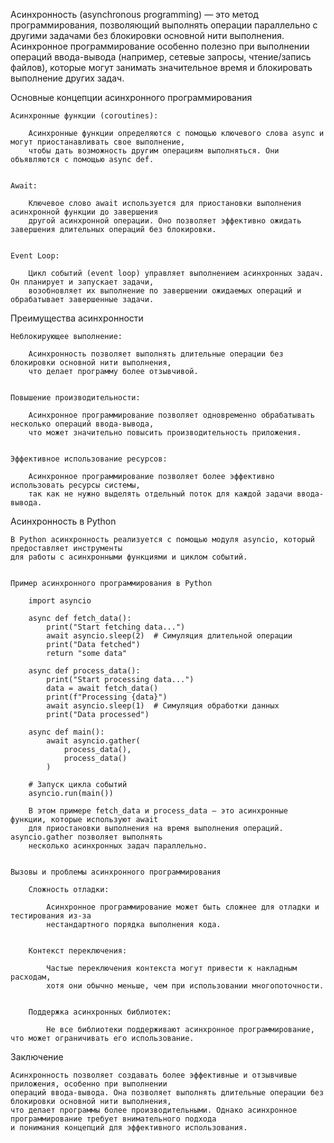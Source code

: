 
Асинхронность (asynchronous programming) — это метод программирования, позволяющий выполнять операции
параллельно с другими задачами без блокировки основной нити выполнения.
Асинхронное программирование особенно полезно при выполнении операций ввода-вывода
(например, сетевые запросы, чтение/запись файлов), которые могут занимать значительное время и
блокировать выполнение других задач.


Основные концепции асинхронного программирования

    Асинхронные функции (coroutines):

        Асинхронные функции определяются с помощью ключевого слова async и могут приостанавливать свое выполнение,
        чтобы дать возможность другим операциям выполняться. Они объявляются с помощью async def.


    Await:

        Ключевое слово await используется для приостановки выполнения асинхронной функции до завершения
        другой асинхронной операции. Оно позволяет эффективно ожидать завершения длительных операций без блокировки.


    Event Loop:

        Цикл событий (event loop) управляет выполнением асинхронных задач. Он планирует и запускает задачи,
        возобновляет их выполнение по завершении ожидаемых операций и обрабатывает завершенные задачи.



Преимущества асинхронности

    Неблокирующее выполнение:

        Асинхронность позволяет выполнять длительные операции без блокировки основной нити выполнения,
        что делает программу более отзывчивой.


    Повышение производительности:

        Асинхронное программирование позволяет одновременно обрабатывать несколько операций ввода-вывода,
        что может значительно повысить производительность приложения.


    Эффективное использование ресурсов:

        Асинхронное программирование позволяет более эффективно использовать ресурсы системы,
        так как не нужно выделять отдельный поток для каждой задачи ввода-вывода.



Асинхронность в Python

    В Python асинхронность реализуется с помощью модуля asyncio, который предоставляет инструменты
    для работы с асинхронными функциями и циклом событий.


    Пример асинхронного программирования в Python

        import asyncio

        async def fetch_data():
            print("Start fetching data...")
            await asyncio.sleep(2)  # Симуляция длительной операции
            print("Data fetched")
            return "some data"

        async def process_data():
            print("Start processing data...")
            data = await fetch_data()
            print(f"Processing {data}")
            await asyncio.sleep(1)  # Симуляция обработки данных
            print("Data processed")

        async def main():
            await asyncio.gather(
                process_data(),
                process_data()
            )

        # Запуск цикла событий
        asyncio.run(main())

        В этом примере fetch_data и process_data — это асинхронные функции, которые используют await
        для приостановки выполнения на время выполнения операций. asyncio.gather позволяет выполнять
        несколько асинхронных задач параллельно.


    Вызовы и проблемы асинхронного программирования

        Сложность отладки:

            Асинхронное программирование может быть сложнее для отладки и тестирования из-за
            нестандартного порядка выполнения кода.


        Контекст переключения:

            Частые переключения контекста могут привести к накладным расходам,
            хотя они обычно меньше, чем при использовании многопоточности.


        Поддержка асинхронных библиотек:

            Не все библиотеки поддерживают асинхронное программирование, что может ограничивать его использование.



Заключение

    Асинхронность позволяет создавать более эффективные и отзывчивые приложения, особенно при выполнении
    операций ввода-вывода. Она позволяет выполнять длительные операции без блокировки основной нити выполнения,
    что делает программы более производительными. Однако асинхронное программирование требует внимательного подхода
    и понимания концепций для эффективного использования.



